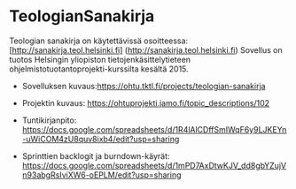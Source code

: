 # TeologianSanakirja

Teologian sanakirja on käytettävissä osoitteessa: [http://sanakirja.teol.helsinki.fi] (http://sanakirja.teol.helsinki.fi)
Sovellus on tuotos Helsingin yliopiston tietojenkäsittelytieteen ohjelmistotuotantoprojekti-kurssilta kesältä 2015.


* Sovelluksen kuvaus:https://ohtu.tktl.fi/projects/teologian-sanakirja

* Projektin kuvaus: https://ohtuprojekti.jamo.fi/topic_descriptions/102

* Tuntikirjanpito: https://docs.google.com/spreadsheets/d/1R4lAlCDffSmIWqF6y9LJKEYn-uWiCOM4zU8quv8ixb4/edit?usp=sharing

* Sprinttien backlogit ja burndown-käyrät: https://docs.google.com/spreadsheets/d/1mPD7AxDtwKJV_dd8gbYZujVn93abgRsIviXW6-oEPLM/edit?usp=sharing
